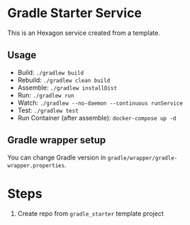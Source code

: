 
# Gradle Starter Service

This is an Hexagon service created from a template.

## Usage

* Build: `./gradlew build`
* Rebuild: `./gradlew clean build`
* Assemble: `./gradlew installDist`
* Run: `./gradlew run`
* Watch: `./gradlew --no-daemon --continuous runService`
* Test: `./gradlew test`
* Run Container (after assemble): `docker-compose up -d`

## Gradle wrapper setup

You can change Gradle version in `gradle/wrapper/gradle-wrapper.properties`.

# Steps

1. Create repo from `gradle_starter` template project
